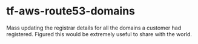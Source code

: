 # tf-aws-route53-domains
Mass updating the registrar details for all the domains a customer had registered. Figured this would be extremely useful to share with the world. 
